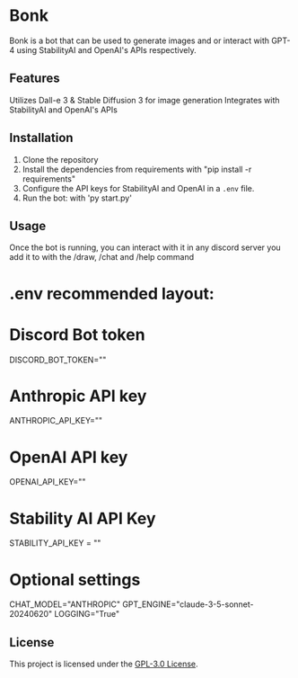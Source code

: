 # Bonk

Bonk is a bot that can be used to generate images and or interact with GPT-4 using StabilityAI and OpenAI's APIs respectively.

## Features

Utilizes Dall-e 3 & Stable Diffusion 3 for image generation
Integrates with StabilityAI and OpenAI's APIs

## Installation

1. Clone the repository
2. Install the dependencies from requirements with "pip install -r requirements"
3. Configure the API keys for StabilityAI and OpenAI in a `.env` file.
4. Run the bot: with 'py start.py'

## Usage

Once the bot is running, you can interact with it in any discord server you add it to with the /draw, /chat and /help command

# .env recommended layout:

# Discord Bot token
DISCORD_BOT_TOKEN=""

# Anthropic API key
ANTHROPIC_API_KEY=""

# OpenAI API key
OPENAI_API_KEY=""

# Stability AI API Key

STABILITY_API_KEY = ""

# Optional settings
CHAT_MODEL="ANTHROPIC"
GPT_ENGINE="claude-3-5-sonnet-20240620"
LOGGING="True"


## License

This project is licensed under the [GPL-3.0 License](LICENSE).
